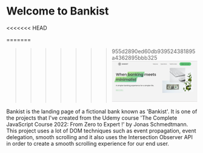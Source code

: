 # Welcome to Bankist
<<<<<<< HEAD

=======
>>>>>>> 955d2890ed60db939524381895a4362895bbb325
![Bankist image](img/Bankist.jpg)

Bankist is the landing page of a fictional bank known as 'Bankist'. It is one of the projects that I've created from the Udemy course 'The Complete JavaScript Course 2022: From Zero to Expert !' by Jonas Schmedtmann. This project uses a lot of DOM techniques such as event propagation, event delegation, smooth scrolling and it also uses the Intersection Observer API in order to create a smooth scrolling experience for our end user.
